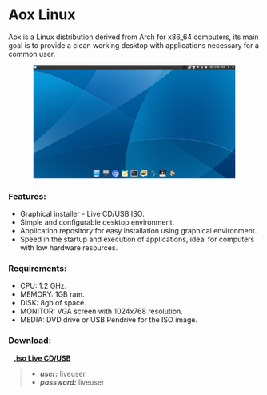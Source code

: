 # Aox Linux
Aox is a Linux distribution derived from Arch for x86_64 computers, its main goal is to provide a clean working desktop with applications necessary for a common user.

<p align="center">
    <img src="https://github.com/aoxlinux/aoxlinux.github.io/blob/master/screenshots/desktop.png" alt="desktop" width="80%" height="80%" />
</p>

### Features:
- Graphical installer - Live CD/USB ISO.
- Simple and configurable desktop environment.
- Application repository for easy installation using graphical environment.
- Speed in the startup and execution of applications, ideal for computers with low hardware resources.

### Requirements:
- CPU: 1.2 GHz.
- MEMORY: 1GB ram.
- DISK: 8gb of space.
- MONITOR: VGA screen with 1024x768 resolution.
- MEDIA: DVD drive or USB Pendrive for the ISO image.

### Download:
&ensp; **[.iso Live CD/USB](https://github.com/aoxlinux/aoxlinux/releases/download/v0.1-beta/aoxlinux-2022.02.13_v0_1-x86_64.iso)**
> - **_user:_** liveuser
> - **_password:_** liveuser
